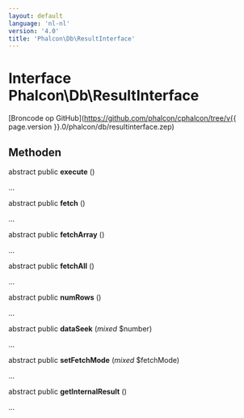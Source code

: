 ```yaml
---
layout: default
language: 'nl-nl'
version: '4.0'
title: 'Phalcon\Db\ResultInterface'
---
```

# Interface **Phalcon\Db\ResultInterface**

[Broncode op GitHub](https://github.com/phalcon/cphalcon/tree/v{{ page.version }}.0/phalcon/db/resultinterface.zep)

## Methoden

abstract public **execute** ()

...

abstract public **fetch** ()

...

abstract public **fetchArray** ()

...

abstract public **fetchAll** ()

...

abstract public **numRows** ()

...

abstract public **dataSeek** (*mixed* $number)

...

abstract public **setFetchMode** (*mixed* $fetchMode)

...

abstract public **getInternalResult** ()

...